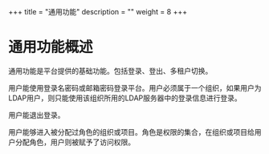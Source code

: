 +++
title = "通用功能"
description = ""
weight = 8
+++

# 通用功能概述

通用功能是平台提供的基础功能。包括登录、登出、多租户切换。

用户能使用登录名密码或邮箱密码登录平台。用户必须属于一个组织，如果用户为LDAP用户，则只能使用该组织所用的LDAP服务器中的登录信息进行登录。

用户能退出登录。

用户能够进入被分配过角色的组织或项目。角色是权限的集合，在组织或项目给用户分配角色，用户则被赋予了访问权限。
